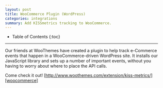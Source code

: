```yaml
---
layout: post
title: WooCommerce Plugin (WordPress)
categories: integrations
summary: Add KISSmetrics tracking to WooCommerce.
---
```

* Table of Contents
{:toc}
* * *

Our friends at WooThemes have created a plugin to help track e-Commerce events that happen in a WooCommerce-driven WordPress site. It installs our JavaScript library and sets up a number of important events, without you having to worry about where to place the API calls.

Come check it out! [http://www.woothemes.com/extension/kiss-metrics/][woocommerce]



[woocommerce]: http://www.woothemes.com/extension/kiss-metrics/